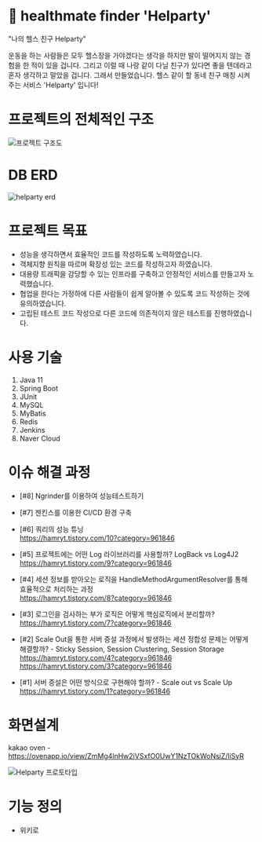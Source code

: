 # 💪 healthmate finder 'Helparty' 

"나의 헬스 친구 Helparty"

운동을 하는 사람들은 모두 헬스장을 가야겠다는 생각을 하지만 발이 떨어지지 않는 경험을 한 적이 있을 겁니다. 
그리고 이럴 때 나랑 같이 다닐 친구가 있다면 좋을 텐데라고 혼자 생각하고 말았을 겁니다. 
그래서 만들었습니다. 
헬스 같이 할 동네 친구 매칭 시켜주는 서비스 'Helparty' 입니다!   

# 프로젝트의 전체적인 구조

![프로젝트 구조도](https://user-images.githubusercontent.com/25305130/121920868-6be47700-cd73-11eb-8b00-318f46a39391.png)   

# DB ERD
![helparty erd](https://user-images.githubusercontent.com/25305130/121931177-3abd7400-cd7e-11eb-961a-839fa5997848.png)


# 프로젝트 목표
- 성능을 생각하면서 효율적인 코드를 작성하도록 노력하였습니다.
- 객체지향 원칙을 따르며 확장성 있는 코드를 작성하고자 하였습니다.
- 대용량 트래픽을 감당할 수 있는 인프라를 구축하고 안정적인 서비스를 만들고자 노력했습니다.
- 협업을 한다는 가정하에 다른 사람들이 쉽게 알아볼 수 있도록 코드 작성하는 것에 유의하였습니다.
- 고립된 테스트 코드 작성으로 다른 코드에 의존적이지 않은 테스트를 진행하였습니다. 

# 사용 기술
1. Java 11
2. Spring Boot
3. JUnit
4. MySQL
5. MyBatis
6. Redis
7. Jenkins
8. Naver Cloud 

# 이슈 해결 과정
- [#8] Ngrinder를 이용하여 성능테스트하기   

- [#7] 젠킨스를 이용한 CI/CD 환경 구축   
  
- [#6] 쿼리의 성능 튜닝   
https://hamryt.tistory.com/10?category=961846   
- [#5] 프로젝트에는 어떤 Log 라이브러리를 사용할까? LogBack vs Log4J2   
https://hamryt.tistory.com/9?category=961846   
- [#4] 세션 정보를 받아오는 로직을 HandleMethodArgumentResolver를 통해 효율적으로 처리하는 과정   
https://hamryt.tistory.com/8?category=961846   
- [#3] 로그인을 검사하는 부가 로직은 어떻게 핵심로직에서 분리할까?    
https://hamryt.tistory.com/7?category=961846   
- [#2] Scale Out을 통한 서버 증설 과정에서 발생하는 세션 정합성 문제는 어떻게 해결할까? - Sticky Session, Session Clustering, Session Storage   
https://hamryt.tistory.com/4?category=961846        
https://hamryt.tistory.com/3?category=961846   
- [#1] 서버 증설은 어떤 방식으로 구현해야 할까? - Scale out vs Scale Up       
https://hamryt.tistory.com/1?category=961846   

# 화면설계
kakao oven -https://ovenapp.io/view/ZmMg4lnHw2iVSxfO0UwY1NzTOkWoNsiZ/liSyR

![Helparty 프로토타입](https://user-images.githubusercontent.com/25305130/117656221-0bda3e00-b1d3-11eb-8bd4-5db2c9d44879.png)   
   
# 기능 정의
- 위키로 


